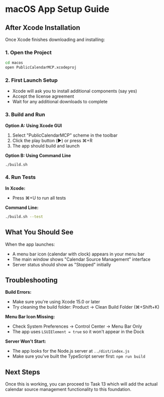# macOS App Setup Guide

## After Xcode Installation

Once Xcode finishes downloading and installing:

### 1. Open the Project
```bash
cd macos
open PublicCalendarMCP.xcodeproj
```

### 2. First Launch Setup
- Xcode will ask you to install additional components (say yes)
- Accept the license agreement
- Wait for any additional downloads to complete

### 3. Build and Run
**Option A: Using Xcode GUI**
1. Select "PublicCalendarMCP" scheme in the toolbar
2. Click the play button (▶️) or press ⌘+R
3. The app should build and launch

**Option B: Using Command Line**
```bash
./build.sh
```

### 4. Run Tests
**In Xcode:**
- Press ⌘+U to run all tests

**Command Line:**
```bash
./build.sh --test
```

## What You Should See

When the app launches:
- A menu bar icon (calendar with clock) appears in your menu bar
- The main window shows "Calendar Source Management" interface
- Server status should show as "Stopped" initially

## Troubleshooting

**Build Errors:**
- Make sure you're using Xcode 15.0 or later
- Try cleaning the build folder: Product → Clean Build Folder (⌘+Shift+K)

**Menu Bar Icon Missing:**
- Check System Preferences → Control Center → Menu Bar Only
- The app uses `LSUIElement = true` so it won't appear in the Dock

**Server Won't Start:**
- The app looks for the Node.js server at `../dist/index.js`
- Make sure you've built the TypeScript server first: `npm run build`

## Next Steps

Once this is working, you can proceed to Task 13 which will add the actual calendar source management functionality to this foundation.